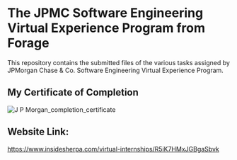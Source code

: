 # The JPMC Software Engineering Virtual Experience Program from Forage

This repository contains the submitted files of the various tasks assigned by JPMorgan Chase & Co. Software Engineering Virtual Experience Program.

## My Certificate of Completion

![J P  Morgan_completion_certificate](https://user-images.githubusercontent.com/69795120/236172565-7d2724d2-3a8d-44bd-b237-5ee633959a1d.jpg)

## Website Link:

https://www.insidesherpa.com/virtual-internships/R5iK7HMxJGBgaSbvk
